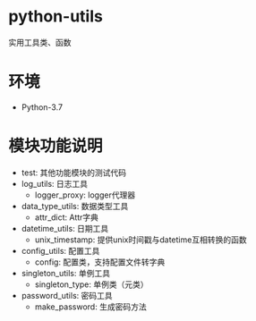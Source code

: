 # python-utils

实用工具类、函数

# 环境

- Python-3.7

# 模块功能说明

- test: 其他功能模块的测试代码
- log_utils: 日志工具
    - logger_proxy: logger代理器
- data_type_utils: 数据类型工具
    - attr_dict: Attr字典
- datetime_utils: 日期工具
    - unix_timestamp: 提供unix时间戳与datetime互相转换的函数
- config_utils: 配置工具
    - config: 配置类，支持配置文件转字典
- singleton_utils: 单例工具
    - singleton_type: 单例类（元类）
- password_utils: 密码工具
    - make_password: 生成密码方法
 